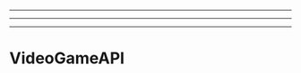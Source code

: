 -------------------------------------------
----------------------------------------------------------------------------------------------------
-------------------------------------------------------
# VideoGameAPI

